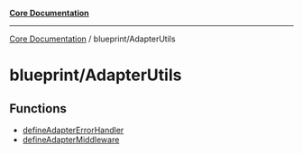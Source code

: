 [**Core Documentation**](../../README.md)

***

[Core Documentation](../../README.md) / blueprint/AdapterUtils

# blueprint/AdapterUtils

## Functions

- [defineAdapterErrorHandler](functions/defineAdapterErrorHandler.md)
- [defineAdapterMiddleware](functions/defineAdapterMiddleware.md)
